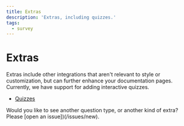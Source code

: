 ```yaml
---
title: Extras
description: 'Extras, including quizzes.'
tags:
  - survey
---
```


# Extras

Extras include other integrations that aren't relevant to style or customization, but can further enhance your documentation pages. Currently, we have support for adding interactive quizzes.

* [Quizzes](https://github.com/ejniemeijer/ejniemeijer.github.io/tree/740d53572bc4d1014c58a21dbcec9481948e9976/_docs/extras/example-quiz/README.md)

Would you like to see another question type, or another kind of extra? Please \[open an issue\]\)\(/issues/new\).

